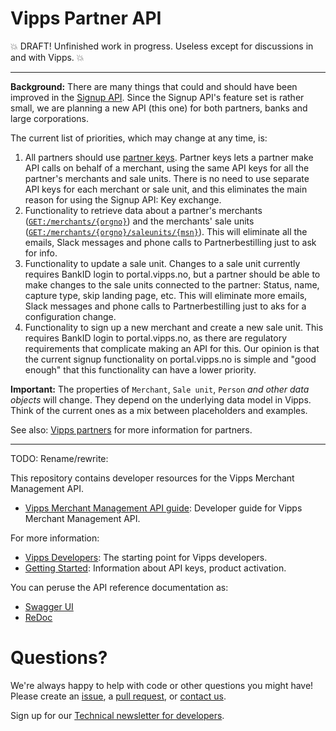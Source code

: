 # Vipps Partner API

💥 DRAFT! Unfinished work in progress. Useless except for discussions in and with Vipps. 💥

----------

**Background:** There are many things that could and should have been improved in the
[Signup API](https://github.com/vippsas/vipps-signup-api).
Since the Signup API's feature set is rather small, we are planning a new API (this one)
for both partners, banks and large corporations.

The current list of priorities, which may change at any time, is:
1. All partners should use
   [partner keys](https://github.com/vippsas/vipps-partner#partner-keys).
   Partner keys lets a partner make API calls on behalf of a merchant,
   using the same API keys for all the partner's merchants and sale units.
   There is no need to use separate API keys for each merchant or sale unit, and this eliminates the main reason for using the Signup API: Key exchange.
3. Functionality to retrieve data about a partner's merchants
   ([`GET:/merchants/{orgno}`](https://vippsas.github.io/vipps-merchant-management-api/#/Merchants/getMerchantDetails))
   and the merchants' sale units
   ([`GET:/merchants/{orgno}/saleunits/{msn}`](https://vippsas.github.io/vipps-merchant-management-api/#/Saleunits/getSaleUnitsByMsn)).
   This will eliminate all the emails, Slack messages and phone calls to Partnerbestilling just to ask for info.
2. Functionality to update a sale unit.
   Changes to a sale unit currently requires BankID login to portal.vipps.no, but a partner should be
   able to make changes to the sale units connected to the partner: Status, name, capture type, skip landing page, etc.
   This will eliminate more emails, Slack messages and phone calls to Partnerbestilling just to aks for a configuration change.
3. Functionality to sign up a new merchant and create a new sale unit.
   This requires BankID login to portal.vipps.no, as there are regulatory requirements that
   complicate making an API for this. Our opinion is that the current signup functionality on
   portal.vipps.no is simple and "good enough" that this functionality can have a lower priority.

**Important:** The properties of `Merchant`, `Sale unit`, `Person` _and other data objects_
will change. They depend on the underlying data model in Vipps.
Think of the current ones as a mix between placeholders and examples.

See also:
[Vipps partners](https://github.com/vippsas/vipps-partner)
for more information for partners.

----------

TODO: Rename/rewrite:

This repository contains developer resources for the Vipps Merchant Management API.

* [Vipps Merchant Management API guide](vipps-merchant-management-api.md): Developer guide for Vipps Merchant Management API.

For more information:
* [Vipps Developers](https://github.com/vippsas/vipps-developers): The starting point for Vipps developers.
* [Getting Started](https://github.com/vippsas/vipps-developers/blob/master/vipps-getting-started.md): Information about API keys, product activation.

You can peruse the API reference documentation as:
* [Swagger UI](https://vippsas.github.io/vipps-merchant-management-api/)
* [ReDoc](https://vippsas.github.io/vipps-merchant-management-api/redoc.html)

# Questions?

We're always happy to help with code or other questions you might have!
Please create an [issue](https://github.com/vippsas/vipps-ecom-api/issues),
a [pull request](https://github.com/vippsas/vipps-ecom-api/pulls),
or [contact us](https://github.com/vippsas/vipps-developers/blob/master/contact.md).

Sign up for our [Technical newsletter for developers](https://github.com/vippsas/vipps-developers/tree/master/newsletters).
